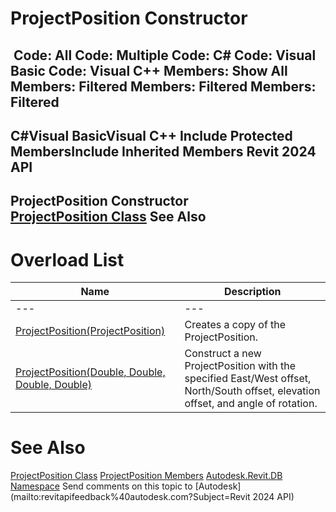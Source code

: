 # ProjectPosition Constructor

﻿
 Code: All Code: Multiple Code: C# Code: Visual Basic Code: Visual C++  Members: Show All Members: Filtered Members: Filtered Members: Filtered   
---  
C#Visual BasicVisual C++
Include Protected MembersInclude Inherited Members
Revit 2024 API  
---  
ProjectPosition Constructor   
[ProjectPosition Class](249111cc-c1f3-d3e1-e7bf-dc791327fd4c.md "ProjectPosition Class") See Also  
---  
# Overload List
| Name | Description |
| --- | --- |
| --- | --- | --- |
| [ProjectPosition(ProjectPosition)](15e85fac-9a92-4fe1-8104-5067923eab41.md "ProjectPosition Constructor \(ProjectPosition\)") | Creates a copy of the ProjectPosition. |
| [ProjectPosition(Double, Double, Double, Double)](c833984a-b94b-fba9-df13-acedf096d83f.md "ProjectPosition Constructor \(Double, Double, Double, Double\)") | Construct a new ProjectPosition with the specified East/West offset, North/South offset, elevation offset, and angle of rotation. |

# See Also
[ProjectPosition Class](249111cc-c1f3-d3e1-e7bf-dc791327fd4c.md "ProjectPosition Class")
[ProjectPosition Members](335d0156-97e4-d66f-e89a-08c68133110f.md "ProjectPosition Members")
[Autodesk.Revit.DB Namespace](87546ba7-461b-c646-cbb1-2cb8f5bff8b2.md "Autodesk.Revit.DB Namespace")
Send comments on this topic to [Autodesk](mailto:revitapifeedback%40autodesk.com?Subject=Revit 2024 API)